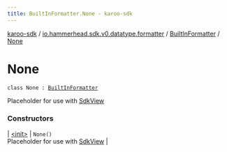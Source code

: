 ```yaml
---
title: BuiltInFormatter.None - karoo-sdk
---
```


[karoo-sdk](../../../index.html) / [io.hammerhead.sdk.v0.datatype.formatter](../../index.html) / [BuiltInFormatter](../index.html) / [None](./index.html)

# None

`class None : `[`BuiltInFormatter`](../index.html)

Placeholder for use with [SdkView](../../../io.hammerhead.sdk.v0.datatype.view/-sdk-view/index.html)

### Constructors

| [&lt;init&gt;](-init-.html) | `None()`<br>Placeholder for use with [SdkView](../../../io.hammerhead.sdk.v0.datatype.view/-sdk-view/index.html) |

